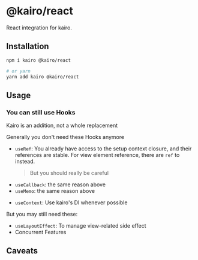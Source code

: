 # @kairo/react

React integration for kairo.

## Installation

```sh
npm i kairo @kairo/react

# or yarn
yarn add kairo @kairo/react
```

## Usage


### You can still use Hooks

Kairo is an addition, not a whole replacement

Generally you don't need these Hooks anymore
* `useRef`: You already have access to the setup context closure, and their references are stable. For view element reference, there are `ref` to instead.
  > But you should really be careful
* `useCallback`: the same reason above
* `useMemo`: the same reason above
<!-- * `useEffect`: You have `lifecycle` for lifecycle and `effect` for side effects. -->
* `useContext`: Use kairo's DI whenever possible

But you may still need these:
* `useLayoutEffect`: To manage view-related side effect
* Concurrent Features

## Caveats

